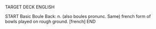 TARGET DECK
ENGLISH

START
Basic
Boule
Back: n. (also boules pronunc. Same) french form of bowls played on rough ground. [french]
END

